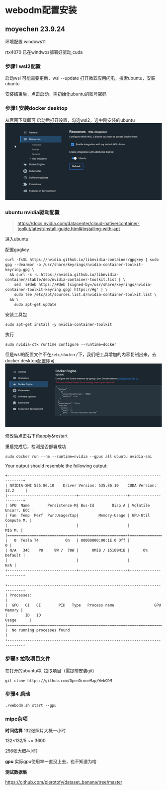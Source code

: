# webodm配置安装

## moyechen 23.9.24


环境配置
windows11

rtx4070 已在windwos部署好驱动,cuda





### 步骤1 wsl2配置
启动wsl
可能需要更新，wsl --update
打开微软应用闪电，搜索ubuntu，安装ubuntu

安装结束后，点击启动，需初始化ubuntu的账号密码

### 步骤1 安装docker desktop
从官网下载即可
启动后打开设置，勾选wsl2，选中刚安装的ubuntu
![](vx_images/339666605625810.png)


### ubuntu nvidia驱动配置

> https://docs.nvidia.com/datacenter/cloud-native/container-toolkit/latest/install-guide.html#installing-with-apt

进入ubuntu

配置gpgkey
```
curl -fsSL https://nvidia.github.io/libnvidia-container/gpgkey | sudo gpg --dearmor -o /usr/share/keyrings/nvidia-container-toolkit-keyring.gpg \
  && curl -s -L https://nvidia.github.io/libnvidia-container/stable/deb/nvidia-container-toolkit.list | \
    sed 's#deb https://#deb [signed-by=/usr/share/keyrings/nvidia-container-toolkit-keyring.gpg] https://#g' | \
    sudo tee /etc/apt/sources.list.d/nvidia-container-toolkit.list \
  && \
    sudo apt-get update
```

安装工具包
```
sudo apt-get install -y nvidia-container-toolkit
```


执行
```
sudo nvidia-ctk runtime configure --runtime=docker
```

但是wsl的配置文件不在```/etc/docker/```下，我们吧工具增加的内容复制出来，去docker desktop配置即可
![](vx_images/44541929951561.png)

修改后点击右下角apply&restart


重启完成后，检测是否部署成功

```
sudo docker run --rm --runtime=nvidia --gpus all ubuntu nvidia-smi
```

Your output should resemble the following output:

```
+-----------------------------------------------------------------------------+
| NVIDIA-SMI 535.86.10    Driver Version: 535.86.10    CUDA Version: 12.2     |
|-------------------------------+----------------------+----------------------+
| GPU  Name        Persistence-M| Bus-Id        Disp.A | Volatile Uncorr. ECC |
| Fan  Temp  Perf  Pwr:Usage/Cap|         Memory-Usage | GPU-Util  Compute M. |
|                               |                      |               MIG M. |
|===============================+======================+======================|
|   0  Tesla T4            On   | 00000000:00:1E.0 Off |                    0 |
| N/A   34C    P8     9W /  70W |      0MiB / 15109MiB |      0%      Default |
|                               |                      |                  N/A |
+-------------------------------+----------------------+----------------------+

+-----------------------------------------------------------------------------+
| Processes:                                                                  |
|  GPU   GI   CI        PID   Type   Process name                  GPU Memory |
|        ID   ID                                                   Usage      |
|=============================================================================|
|  No running processes found                                                 |
+-----------------------------------------------------------------------------+
```

### 步骤3 拉取项目文件

在打开的ubuntu中, 拉取项目（需提前安装git)

```
git clone https://github.com/OpenDroneMap/WebODM
```


### 步骤4 启动

```
./webodm.sh start --gpu
```



### mipc杂项

**时间估算**
132张照片大概一小时

132×132/5 ~= 3600

256张大概4小时


**gpu**
实际gpu使用率一直没上去，也不知道为啥

**测试数据集**

https://github.com/pierotofy/dataset_banana/tree/master




